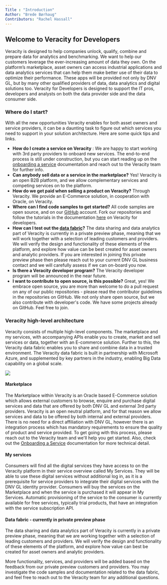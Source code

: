 ```yaml
---
Title : "Introduction"
Author: "Brede Børhaug"
Contributors: "Rachel Hassall"
---
```

## Welcome to Veracity for Developers


Veracity is designed to help companies unlock, qualify, combine and prepare data for analytics and benchmarking. We want to help our customers leverage the ever-increasing amount of data they own. 
On the platform’s marketplace, asset owners can access industrial applications and data analytics services that can help them make better use of their data to optimize their performance. These apps will be provided not only by DNV GL, but by many other qualified providers of data, data analytics and digital solutions too. Veracity for Developers is designed to support the IT pros, developers and analysts on both the data provider side and the data consumer side.

### Where do I start?
With all the new opportunities Veracity enables for both asset owners and service providers, it can be a daunting task to figure out which services you need to support in your solution architecture. Here are some quick tips and links.

- **How do I create a service on Veracity** : We are happy to start working with 3rd party providers to onboard new services. The end-to-end process is still under construction, but you can start reading up on the [onboarding a service](https://developer.veracity.com/doc/onboarding-a-service) documentation and reach out to the Veracity team for further info.
- **Can anybody sell data or a service in the marketplace?** Yes! Veracity is an open B2B platform, and we allow complementary services and competing services on to the platform. 
- **How do we get paid when selling a product on Veracity?** Through Veracity. We provide an E-Commerce solution, in cooperation with Oracle, on Veracity.
- **Where can I find code samples to get started?** All code samples are open source, and on our [GitHub](https://www.github.com/Veracity) account. Fork our repositories and follow the tutorials in the documentation [here](https://developer.veracity.com/docs) on Veracity for developers.  
- **How can I test out the [data fabric](#data-fabric-currently-in-private-preview-phase)?** The data sharing and data analytics part of Veracity is currently in a private preview phase, meaning that we will work together with a selection of leading customers and providers. We will verify the design and functionality of these elements of the platform, and explore how value can be best created for asset owners and analytic providers. If you are interested in joining this private preview phase then please reach out to your current DNV GL business contact and we will carefully assess if we can on-board you now.
- **Is there a Veracity developer program?** The Veracity developer program will be announced in the near future.
- **I want to contribute to open source, is this possible?** Great, yes! We embrace open source, you are more than welcome to do a pull request on any of our public repositories - please read the contributor guidelines in the repositories on GitHub. We not only share open source, but we also contribute with developer's code. We have some projects already on GitHub. Feel free to join.



### Veracity high-level architecture
Veracity consists of multiple high-level components. The marketplace and my services, with accompanying APIs enable you to create, market and sell services or data, together with an E-commerce solution. Further to this, the Veracity data fabric enables you to share and combine data in a trusted environment. The Veracity data fabric is built in partnership with Microsoft Azure, and supplemented by key partners in the industry, enabling Big Data capability on a global scale. 

![](https://veracityprod.blob.core.windows.net/static-documentation/developerillustration%402x.png)

#### Marketplace
The Marketplace within Veracity is an Oracle based E-Commerce solution which allows external customers to browse, enquire and purchase digital services and data that are offered by both DNV GL and external 3rd party providers. Veracity is an open neutral platform, and for that reason we allow services and data to be offered by both internal and external providers. There is no need for a direct affiliation with DNV GL, however there is an integration process which has mandatory requirements to ensure the quality of product and service provided. To get going with this process, please reach out to the Veracity team and we'll help you get started. Also, check out the [Onboarding a Service](https://developer.veracity.com/doc/onboarding-a-service) documentation for more technical detail.


#### My services
Consumers will find all the digital services they have access to on the Veracity platform in their service overview called My Services. They will be able to use these digital services without additional log in, as it is a prerequisite for service providers to integrate their digital services with the DNV GL identity provider. Consumers will buy the services on the Marketplace and when the service is purchased it will appear in My Services. Automatic provisioning of the service to the consumer is currently available for free services, typically trial products, that have an integration with the service subscription API.


#### Data fabric - currently in private preview phase
The data sharing and data analytics part of Veracity is currently in a private preview phase, meaning that we are working together with a selection of leading customers and providers. We will verify the design and functionality of these elements of the platform, and explore how value can best be created for asset owners and analytic providers. 

More functionality, services, and providers will be added based on the feedback from our private preview customers and providers. You may investigate the code samples and documentation related to the data fabric, and feel free to reach out to the Veracity team for any additional questions. 

